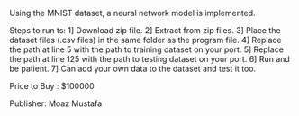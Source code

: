 Using the MNIST dataset, a neural network model is implemented.

Steps to run ts:
  1] Download zip file.
  2] Extract from zip files.
  3] Place the dataset files (.csv files) in the same folder as the program file.
  4] Replace the path at line 5 with the path to training dataset on your port.
  5] Replace the path at line 125 with the path to testing dataset on your port.
  6] Run and be patient.
  7] Can add your own data to the dataset and test it too.

Price to Buy : $100000

Publisher: Moaz Mustafa
